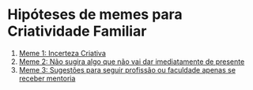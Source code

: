 # Hipóteses de memes para Criatividade Familiar

1. [Meme 1: Incerteza Criativa](1/incerteza-criativa.md)
2. [Meme 2: Não sugira algo que não vai dar imediatamente de presente](2/presenteie-nao-sugira.md)
3. [Meme 3: Sugestões para seguir profissão ou faculdade apenas se receber mentoria](3/mentoria-profissao-faculdade.md)
